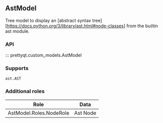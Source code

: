 ## AstModel

Tree model to display an [abstract syntax tree][https://docs.python.org/3/library/ast.html#node-classes] from the builtin ast module.

### API

::: prettyqt.custom_models.AstModel

### Supports

`ast.AST`

### Additional roles

| Role                    | Data                     |
| ------------------------|--------------------------|
| AstModel.Roles.NodeRole | Ast Node                 |
